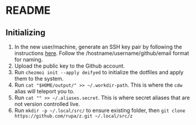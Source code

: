 # README

## Initializing

1. In the new user/machine, generate an SSH key pair by following the instructions [here](https://help.github.com/articles/generating-a-new-ssh-key-and-adding-it-to-the-ssh-agent/). Follow the /hostname/username/github/email format for naming.
2. Upload the public key to the Github account.
3. Run `chezmoi init --apply deifyed` to initialize the dotfiles and apply them to the system.
4. Run `cat "$HOME/output/" >> ~/.workdir-path`. This is where the `cdw` alias will teleport you to.
5. Run `cat "" >> ~/.aliases.secret`. This is where secret aliases that are not version controlled live.
6. Run `mkdir -p ~/.local/src/` to ensure existing folder, then `git clone https://github.com/rupa/z.git ~/.local/src/z`
